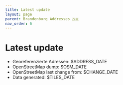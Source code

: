 ```yaml
---
title: Latest update
layout: page
parent: Brandenburg Addresses 🇬🇧
nav_order: 6
---
```


# Latest update

* Georeferenzierte Adressen: $ADDRESS_DATE
* OpenStreetMap dump: $OSM_DATE
* OpenStreetMap last change from: $CHANGE_DATE
* Data generated: $TILES_DATE
